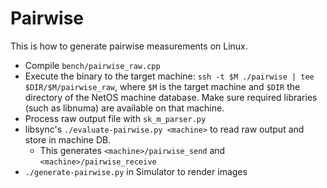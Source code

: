 # Pairwise

This is how to generate pairwise measurements on Linux.

 - Compile `bench/pairwise_raw.cpp`
 - Execute the binary to the target machine: `ssh -t $M ./pairwise |
   tee $DIR/$M/pairwise_raw`, where `$M` is the target machine and
   `$DIR` the directory of the NetOS machine database. Make sure
   required libraries (such as libnuma) are available on that machine.
 - Process raw output file with `sk_m_parser.py`
 - libsync's `./evaluate-pairwise.py <machine>` to read raw output and
   store in machine DB. 
   - This generates `<machine>/pairwise_send` and `<machine>/pairwise_receive`
 - `./generate-pairwise.py` in Simulator to render images
